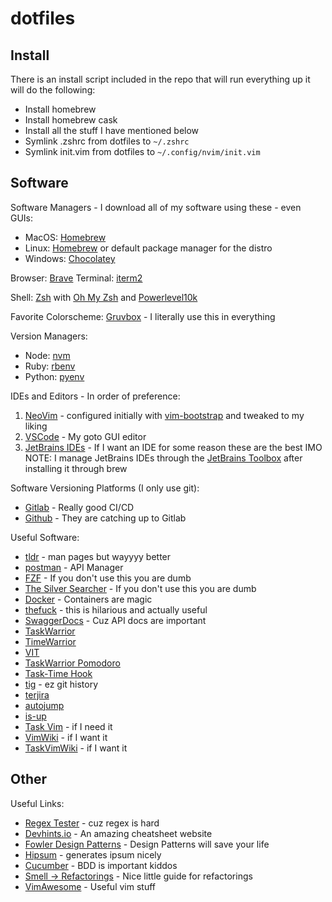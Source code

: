 # dotfiles

## Install

There is an install script included in the repo that will run everything up it will do the following:

- Install homebrew
- Install homebrew cask
- Install all the stuff I have mentioned below
- Symlink .zshrc from dotfiles to `~/.zshrc`
- Symlink init.vim from dotfiles to `~/.config/nvim/init.vim`

## Software

Software Managers - I download all of my software using these - even GUIs:

- MacOS: [Homebrew](https://brew.sh/)
- Linux: [Homebrew](https://brew.sh/) or default package manager for the distro
- Windows: [Chocolatey](https://chocolatey.org/)

Browser: [Brave](https://brave.com/)
Terminal: [iterm2](https://iterm2.com/)

Shell: [Zsh](http://zsh.sourceforge.net/) with [Oh My Zsh](https://ohmyz.sh/) and [Powerlevel10k](https://github.com/romkatv/powerlevel10k)

Favorite Colorscheme: [Gruvbox](https://github.com/morhetz/gruvbox) - I literally use this in everything

Version Managers:

- Node: [nvm](https://github.com/nvm-sh/nvm)
- Ruby: [rbenv](https://github.com/rbenv/rbenv)
- Python: [pyenv](https://github.com/pyenv/pyenv)

IDEs and Editors - In order of preference:

1. [NeoVim](https://neovim.io/) - configured initially with [vim-bootstrap](https://github.com/editor-bootstrap/vim-bootstrap) and tweaked to my liking
2. [VSCode](https://code.visualstudio.com/) - My goto GUI editor
3. [JetBrains IDEs](https://www.jetbrains.com/) - If I want an IDE for some reason these are the best IMO
   NOTE: I manage JetBrains IDEs through the [JetBrains Toolbox](https://www.jetbrains.com/toolbox/app/) after installing it through brew

Software Versioning Platforms (I only use git):

- [Gitlab](https://about.gitlab.com/) - Really good CI/CD
- [Github](https://github.com/) - They are catching up to Gitlab

Useful Software:

- [tldr](https://tldr.sh/) - man pages but wayyyy better
- [postman](https://www.postman.com/) - API Manager
- [FZF](https://github.com/junegunn/fzf) - If you don't use this you are dumb
- [The Silver Searcher](https://github.com/ggreer/the_silver_searcher) - If you don't use this you are dumb
- [Docker](https://www.docker.com/) - Containers are magic
- [thefuck](https://github.com/nvbn/thefuck) - this is hilarious and actually useful
- [SwaggerDocs](https://swagger.io/docs/) - Cuz API docs are important
- [TaskWarrior](https://github.com/GothenburgBitFactory/taskwarrior)
- [TimeWarrior](https://github.com/GothenburgBitFactory/timewarrior)
- [VIT](https://github.com/scottkosty/vit)
- [TaskWarrior Pomodoro](https://github.com/coddingtonbear/taskwarrior-pomodoro)
- [Task-Time Hook](https://github.com/kostajh/taskwarrior-time-tracking-hook)
- [tig](https://github.com/jonas/tig) - ez git history
- [terjira](https://github.com/keepcosmos/terjira)
- [autojump](https://github.com/wting/autojump)
- [is-up](https://github.com/sindresorhus/is-up-cli)
- [Task Vim](https://github.com/framallo/taskwarrior.vim) - if I need it
- [VimWiki](https://github.com/vimwiki/vimwiki) - if I want it
- [TaskVimWiki](https://github.com/teranex/vimwiki-tasks) - if I want it

## Other

Useful Links:
- [Regex Tester](https://regexr.com/) - cuz regex is hard
- [Devhints.io](https://devhints.io/) - An amazing cheatsheet website
- [Fowler Design Patterns](https://martinfowler.com/eaaCatalog/index.html) - Design Patterns will save your life
- [Hipsum](https://hipsum.co/) - generates ipsum nicely
- [Cucumber](https://cucumber.io/) - BDD is important kiddos
- [Smell -> Refactorings](https://www.industriallogic.com/wp-content/uploads/2005/09/smellstorefactorings.pdf) - Nice little guide for refactorings
- [VimAwesome](https://vimawesome.com/) - Useful vim stuff


